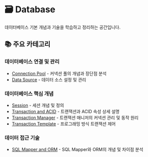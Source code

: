 # 🗃️ Database

데이터베이스 기본 개념과 기술을 학습하고 정리하는 공간입니다.

## 📚 주요 카테고리

### 데이터베이스 연결 및 관리
- [Connection Pool](./ConnectionPool.md) - 커넥션 풀의 개념과 장단점 분석
- [Data Source](./DataSource.md) - 데이터 소스 설정 및 관리

### 데이터베이스 핵심 개념
- [Session](./Session.md) - 세션 개념 및 정의
- [Transaction and ACID](./Transaction_ACID.md) - 트랜잭션과 ACID 속성 상세 설명
- [Transaction Manager](./TransactionManger.md) - 트랜잭션 매니저의 커넥션 관리 및 동작 원리
- [Transaction Template](./TransactionTemplate.md) - 프로그래밍 방식 트랜잭션 제어

### 데이터 접근 기술
- [SQL Mapper and ORM](./SQLMapper_and_ORM.md) - SQL Mapper와 ORM의 개념 및 차이점 분석
